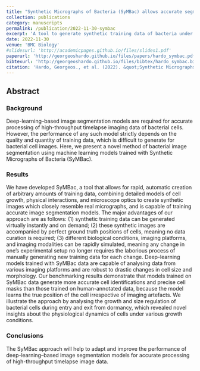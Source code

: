 ```yaml
---
title: "Synthetic Micrographs of Bacteria (SyMBac) allows accurate segmentation of bacterial cells using deep neural networks"
collection: publications
category: manuscripts
permalink: /publication/2022-11-30-symbac
excerpt: 'A tool to generate synthetic training data of bacteria under the microscope to train highly accurate and precise segmentation and tracking models.'
date: 2022-11-30
venue: 'BMC Biology'
#slidesurl: 'http://academicpages.github.io/files/slides1.pdf'
paperurl: 'http://georgeoshardo.github.io/files/papers/hardo_symbac.pdf'
bibtexurl: 'http://georgeoshardo.github.io/files/bibtex/hardo_symbac.bib'
citation: 'Hardo, Georgeos., et al. (2022). &quot;Synthetic Micrographs of Bacteria (SyMBac) allows accurate segmentation of bacterial cells using deep neural networks.&quot; <i>BMC Biology</i>. 20, 263.'
---
```


## Abstract

### Background

Deep-learning–based image segmentation models are required for accurate processing of high-throughput timelapse imaging data of bacterial cells. However, the performance of any such model strictly depends on the quality and quantity of training data, which is difficult to generate for bacterial cell images. Here, we present a novel method of bacterial image segmentation using machine learning models trained with Synthetic Micrographs of Bacteria (SyMBac).

### Results

We have developed SyMBac, a tool that allows for rapid, automatic creation of arbitrary amounts of training data, combining detailed models of cell growth, physical interactions, and microscope optics to create synthetic images which closely resemble real micrographs, and is capable of training accurate image segmentation models. The major advantages of our approach are as follows: (1) synthetic training data can be generated virtually instantly and on demand; (2) these synthetic images are accompanied by perfect ground truth positions of cells, meaning no data curation is required; (3) different biological conditions, imaging platforms, and imaging modalities can be rapidly simulated, meaning any change in one’s experimental setup no longer requires the laborious process of manually generating new training data for each change. Deep-learning models trained with SyMBac data are capable of analysing data from various imaging platforms and are robust to drastic changes in cell size and morphology. Our benchmarking results demonstrate that models trained on SyMBac data generate more accurate cell identifications and precise cell masks than those trained on human-annotated data, because the model learns the true position of the cell irrespective of imaging artefacts. We illustrate the approach by analysing the growth and size regulation of bacterial cells during entry and exit from dormancy, which revealed novel insights about the physiological dynamics of cells under various growth conditions.

### Conclusions

The SyMBac approach will help to adapt and improve the performance of deep-learning–based image segmentation models for accurate processing of high-throughput timelapse image data.